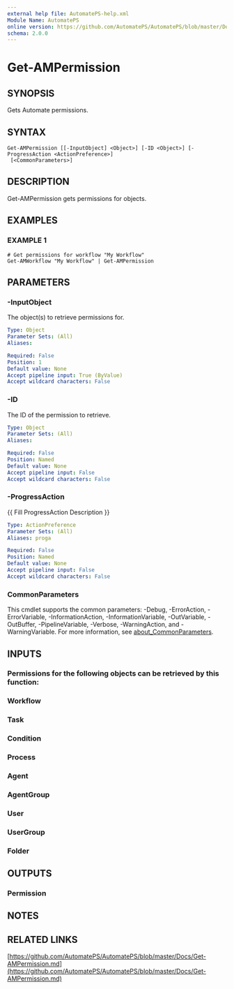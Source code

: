 ```yaml
---
external help file: AutomatePS-help.xml
Module Name: AutomatePS
online version: https://github.com/AutomatePS/AutomatePS/blob/master/Docs/Get-AMPermission.md
schema: 2.0.0
---
```


# Get-AMPermission

## SYNOPSIS
Gets Automate permissions.

## SYNTAX

```
Get-AMPermission [[-InputObject] <Object>] [-ID <Object>] [-ProgressAction <ActionPreference>]
 [<CommonParameters>]
```

## DESCRIPTION
Get-AMPermission gets permissions for objects.

## EXAMPLES

### EXAMPLE 1
```
# Get permissions for workflow "My Workflow"
Get-AMWorkflow "My Workflow" | Get-AMPermission
```

## PARAMETERS

### -InputObject
The object(s) to retrieve permissions for.

```yaml
Type: Object
Parameter Sets: (All)
Aliases:

Required: False
Position: 1
Default value: None
Accept pipeline input: True (ByValue)
Accept wildcard characters: False
```

### -ID
The ID of the permission to retrieve.

```yaml
Type: Object
Parameter Sets: (All)
Aliases:

Required: False
Position: Named
Default value: None
Accept pipeline input: False
Accept wildcard characters: False
```

### -ProgressAction
{{ Fill ProgressAction Description }}

```yaml
Type: ActionPreference
Parameter Sets: (All)
Aliases: proga

Required: False
Position: Named
Default value: None
Accept pipeline input: False
Accept wildcard characters: False
```

### CommonParameters
This cmdlet supports the common parameters: -Debug, -ErrorAction, -ErrorVariable, -InformationAction, -InformationVariable, -OutVariable, -OutBuffer, -PipelineVariable, -Verbose, -WarningAction, and -WarningVariable. For more information, see [about_CommonParameters](http://go.microsoft.com/fwlink/?LinkID=113216).

## INPUTS

### Permissions for the following objects can be retrieved by this function:
### Workflow
### Task
### Condition
### Process
### Agent
### AgentGroup
### User
### UserGroup
### Folder
## OUTPUTS

### Permission
## NOTES

## RELATED LINKS

[https://github.com/AutomatePS/AutomatePS/blob/master/Docs/Get-AMPermission.md](https://github.com/AutomatePS/AutomatePS/blob/master/Docs/Get-AMPermission.md)

